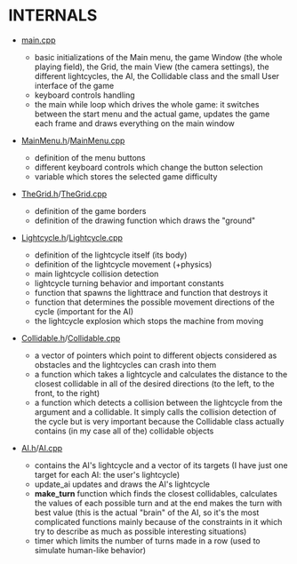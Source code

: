 # INTERNALS

* [main.cpp](https://github.com/GeorgiSGeorgiev/TronLightcycles/blob/master/main.cpp)
  * basic initializations of the Main menu, the game Window (the whole playing field), the Grid, the main View (the camera settings), the different lightcycles, the AI, the Collidable class and the small User interface of the game
  * keyboard controls handling
  * the main while loop which drives the whole game: it switches between the start menu and the actual game, updates the game each frame and draws everything on the main window

* [MainMenu.h](https://github.com/GeorgiSGeorgiev/TronLightcycles/blob/master/MainMenu.h)/[MainMenu.cpp](https://github.com/GeorgiSGeorgiev/TronLightcycles/blob/master/MainMenu.cpp)
  * definition of the menu buttons
  * different keyboard controls which change the button selection
  * variable which stores the selected game difficulty
* [TheGrid.h](https://github.com/GeorgiSGeorgiev/TronLightcycles/blob/master/TheGrid.h)/[TheGrid.cpp](https://github.com/GeorgiSGeorgiev/TronLightcycles/blob/master/TheGrid.cpp)
  * definition of the game borders
  * definition of the drawing function which draws the "ground"
* [Lightcycle.h](https://github.com/GeorgiSGeorgiev/TronLightcycles/blob/master/Lightcycle.h)/[Lightcycle.cpp](https://github.com/GeorgiSGeorgiev/TronLightcycles/blob/master/Lightcycle.cpp)
  * definition of the lightcycle itself (its body)
  * definition of the lightcycle movement (+physics)
  * main lightcycle collision detection
  * lightcycle turning behavior and important constants
  * function that spawns the lighttrace and function that destroys it
  * function that determines the possible movement directions of the cycle (important for the AI)
  * the lightcycle explosion which stops the machine from moving

* [Collidable.h](https://github.com/GeorgiSGeorgiev/TronLightcycles/blob/master/Collidable.h)/[Collidable.cpp](https://github.com/GeorgiSGeorgiev/TronLightcycles/blob/master/Collidable.cpp)
  * a vector of pointers which point to different objects considered as obstacles and the lightcycles can crash into them
  * a function which takes a lightcycle and calculates the distance to the closest collidable in all of the desired directions (to the left, to the front, to the right)
  * a function which detects a collision between the lightcycle from the argument and a collidable. It simply calls the collision detection of the cycle but is very important because the Collidable class actually contains (in my case all of the) collidable objects

* [AI.h](https://github.com/GeorgiSGeorgiev/TronLightcycles/blob/master/AI.h)/[AI.cpp](https://github.com/GeorgiSGeorgiev/TronLightcycles/blob/master/AI.cpp)
  * contains the AI's lightcycle and a vector of its targets (I have just one target for each AI: the user's lightcycle)
  * update_ai updates and draws the AI's lightcycle
  * **make_turn** function which finds the closest collidables, calculates the values of each possible turn and at the end makes the turn with best value (this is the actual "brain" of the AI, so it's the most complicated functions mainly because of the constraints in it which try to describe as much as possible interesting situations)
  * timer which limits the number of turns made in a row (used to simulate human-like behavior)
